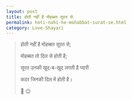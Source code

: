 ```yaml
---
layout: post
title: होती नहीं है मोहब्बत सूरत से 
permalink: hoti-nahi-he-mohabbat-surat-se.html
category: Love-Shayari
---
```

> होती नहीं है मोहब्बत सूरत से;
> 
> मोहब्बत तो दिल से होती है;
> 
> सूरत उनकी खुद-ब-खुद लगती है प्यारी
> 
> कदर जिनकी दिल में होती है।
> 
> 💞 😉 
